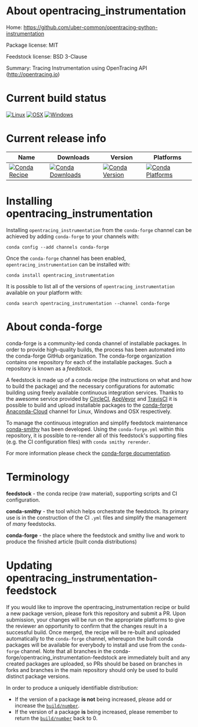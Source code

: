 About opentracing_instrumentation
=================================

Home: https://github.com/uber-common/opentracing-python-instrumentation

Package license: MIT

Feedstock license: BSD 3-Clause

Summary: Tracing Instrumentation using OpenTracing API (http://opentracing.io)



Current build status
====================

[![Linux](https://img.shields.io/circleci/project/github/conda-forge/opentracing_instrumentation-feedstock/master.svg?label=Linux)](https://circleci.com/gh/conda-forge/opentracing_instrumentation-feedstock)
[![OSX](https://img.shields.io/travis/conda-forge/opentracing_instrumentation-feedstock/master.svg?label=macOS)](https://travis-ci.org/conda-forge/opentracing_instrumentation-feedstock)
[![Windows](https://img.shields.io/appveyor/ci/conda-forge/opentracing_instrumentation-feedstock/master.svg?label=Windows)](https://ci.appveyor.com/project/conda-forge/opentracing-instrumentation-feedstock/branch/master)

Current release info
====================

| Name | Downloads | Version | Platforms |
| --- | --- | --- | --- |
| [![Conda Recipe](https://img.shields.io/badge/recipe-opentracing_instrumentation-green.svg)](https://anaconda.org/conda-forge/opentracing_instrumentation) | [![Conda Downloads](https://img.shields.io/conda/dn/conda-forge/opentracing_instrumentation.svg)](https://anaconda.org/conda-forge/opentracing_instrumentation) | [![Conda Version](https://img.shields.io/conda/vn/conda-forge/opentracing_instrumentation.svg)](https://anaconda.org/conda-forge/opentracing_instrumentation) | [![Conda Platforms](https://img.shields.io/conda/pn/conda-forge/opentracing_instrumentation.svg)](https://anaconda.org/conda-forge/opentracing_instrumentation) |

Installing opentracing_instrumentation
======================================

Installing `opentracing_instrumentation` from the `conda-forge` channel can be achieved by adding `conda-forge` to your channels with:

```
conda config --add channels conda-forge
```

Once the `conda-forge` channel has been enabled, `opentracing_instrumentation` can be installed with:

```
conda install opentracing_instrumentation
```

It is possible to list all of the versions of `opentracing_instrumentation` available on your platform with:

```
conda search opentracing_instrumentation --channel conda-forge
```


About conda-forge
=================

conda-forge is a community-led conda channel of installable packages.
In order to provide high-quality builds, the process has been automated into the
conda-forge GitHub organization. The conda-forge organization contains one repository
for each of the installable packages. Such a repository is known as a *feedstock*.

A feedstock is made up of a conda recipe (the instructions on what and how to build
the package) and the necessary configurations for automatic building using freely
available continuous integration services. Thanks to the awesome service provided by
[CircleCI](https://circleci.com/), [AppVeyor](https://www.appveyor.com/)
and [TravisCI](https://travis-ci.org/) it is possible to build and upload installable
packages to the [conda-forge](https://anaconda.org/conda-forge)
[Anaconda-Cloud](https://anaconda.org/) channel for Linux, Windows and OSX respectively.

To manage the continuous integration and simplify feedstock maintenance
[conda-smithy](https://github.com/conda-forge/conda-smithy) has been developed.
Using the ``conda-forge.yml`` within this repository, it is possible to re-render all of
this feedstock's supporting files (e.g. the CI configuration files) with ``conda smithy rerender``.

For more information please check the [conda-forge documentation](https://conda-forge.org/docs/).

Terminology
===========

**feedstock** - the conda recipe (raw material), supporting scripts and CI configuration.

**conda-smithy** - the tool which helps orchestrate the feedstock.
                   Its primary use is in the construction of the CI ``.yml`` files
                   and simplify the management of *many* feedstocks.

**conda-forge** - the place where the feedstock and smithy live and work to
                  produce the finished article (built conda distributions)


Updating opentracing_instrumentation-feedstock
==============================================

If you would like to improve the opentracing_instrumentation recipe or build a new
package version, please fork this repository and submit a PR. Upon submission,
your changes will be run on the appropriate platforms to give the reviewer an
opportunity to confirm that the changes result in a successful build. Once
merged, the recipe will be re-built and uploaded automatically to the
`conda-forge` channel, whereupon the built conda packages will be available for
everybody to install and use from the `conda-forge` channel.
Note that all branches in the conda-forge/opentracing_instrumentation-feedstock are
immediately built and any created packages are uploaded, so PRs should be based
on branches in forks and branches in the main repository should only be used to
build distinct package versions.

In order to produce a uniquely identifiable distribution:
 * If the version of a package **is not** being increased, please add or increase
   the [``build/number``](https://conda.io/docs/user-guide/tasks/build-packages/define-metadata.html#build-number-and-string).
 * If the version of a package **is** being increased, please remember to return
   the [``build/number``](https://conda.io/docs/user-guide/tasks/build-packages/define-metadata.html#build-number-and-string)
   back to 0.
